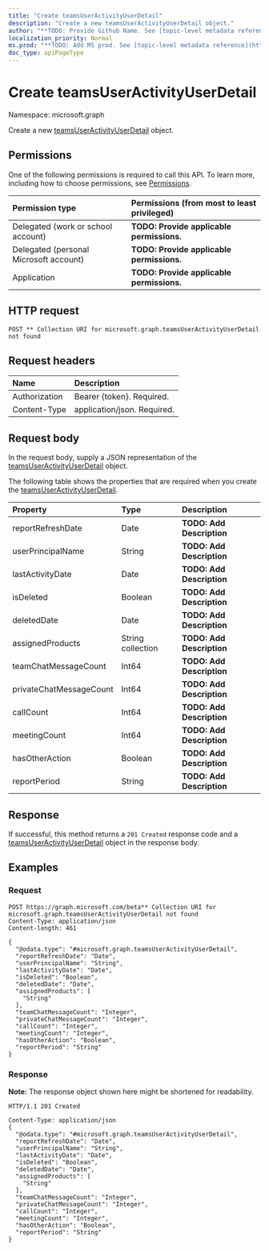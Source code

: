 ```yaml
---
title: "Create teamsUserActivityUserDetail"
description: "Create a new teamsUserActivityUserDetail object."
author: "**TODO: Provide Github Name. See [topic-level metadata reference](https://msgo.azurewebsites.net/add/document/guidelines/metadata.html#topic-level-metadata)**"
localization_priority: Normal
ms.prod: "**TODO: Add MS prod. See [topic-level metadata reference](https://msgo.azurewebsites.net/add/document/guidelines/metadata.html#topic-level-metadata)**"
doc_type: apiPageType
---
```


# Create teamsUserActivityUserDetail
Namespace: microsoft.graph

Create a new [teamsUserActivityUserDetail](../resources/teamsuseractivityuserdetail.md) object.

## Permissions
One of the following permissions is required to call this API. To learn more, including how to choose permissions, see [Permissions](/graph/permissions-reference).

|Permission type|Permissions (from most to least privileged)|
|:---|:---|
|Delegated (work or school account)|**TODO: Provide applicable permissions.**|
|Delegated (personal Microsoft account)|**TODO: Provide applicable permissions.**|
|Application|**TODO: Provide applicable permissions.**|

## HTTP request

<!-- {
  "blockType": "ignored"
}
-->
``` http
POST ** Collection URI for microsoft.graph.teamsUserActivityUserDetail not found
```

## Request headers
|Name|Description|
|:---|:---|
|Authorization|Bearer {token}. Required.|
|Content-Type|application/json. Required.|

## Request body
In the request body, supply a JSON representation of the [teamsUserActivityUserDetail](../resources/teamsuseractivityuserdetail.md) object.

The following table shows the properties that are required when you create the [teamsUserActivityUserDetail](../resources/teamsuseractivityuserdetail.md).

|Property|Type|Description|
|:---|:---|:---|
|reportRefreshDate|Date|**TODO: Add Description**|
|userPrincipalName|String|**TODO: Add Description**|
|lastActivityDate|Date|**TODO: Add Description**|
|isDeleted|Boolean|**TODO: Add Description**|
|deletedDate|Date|**TODO: Add Description**|
|assignedProducts|String collection|**TODO: Add Description**|
|teamChatMessageCount|Int64|**TODO: Add Description**|
|privateChatMessageCount|Int64|**TODO: Add Description**|
|callCount|Int64|**TODO: Add Description**|
|meetingCount|Int64|**TODO: Add Description**|
|hasOtherAction|Boolean|**TODO: Add Description**|
|reportPeriod|String|**TODO: Add Description**|



## Response

If successful, this method returns a `201 Created` response code and a [teamsUserActivityUserDetail](../resources/teamsuseractivityuserdetail.md) object in the response body.

## Examples

### Request
<!-- {
  "blockType": "request",
  "name": "create_teamsuseractivityuserdetail_from_"
}
-->
``` http
POST https://graph.microsoft.com/beta** Collection URI for microsoft.graph.teamsUserActivityUserDetail not found
Content-Type: application/json
Content-length: 461

{
  "@odata.type": "#microsoft.graph.teamsUserActivityUserDetail",
  "reportRefreshDate": "Date",
  "userPrincipalName": "String",
  "lastActivityDate": "Date",
  "isDeleted": "Boolean",
  "deletedDate": "Date",
  "assignedProducts": [
    "String"
  ],
  "teamChatMessageCount": "Integer",
  "privateChatMessageCount": "Integer",
  "callCount": "Integer",
  "meetingCount": "Integer",
  "hasOtherAction": "Boolean",
  "reportPeriod": "String"
}
```


### Response
**Note:** The response object shown here might be shortened for readability.
<!-- {
  "blockType": "response",
  "truncated": true,
  "@odata.type": "microsoft.graph.teamsUserActivityUserDetail"
}
-->
``` http
HTTP/1.1 201 Created

Content-Type: application/json
{
  "@odata.type": "#microsoft.graph.teamsUserActivityUserDetail",
  "reportRefreshDate": "Date",
  "userPrincipalName": "String",
  "lastActivityDate": "Date",
  "isDeleted": "Boolean",
  "deletedDate": "Date",
  "assignedProducts": [
    "String"
  ],
  "teamChatMessageCount": "Integer",
  "privateChatMessageCount": "Integer",
  "callCount": "Integer",
  "meetingCount": "Integer",
  "hasOtherAction": "Boolean",
  "reportPeriod": "String"
}
```

